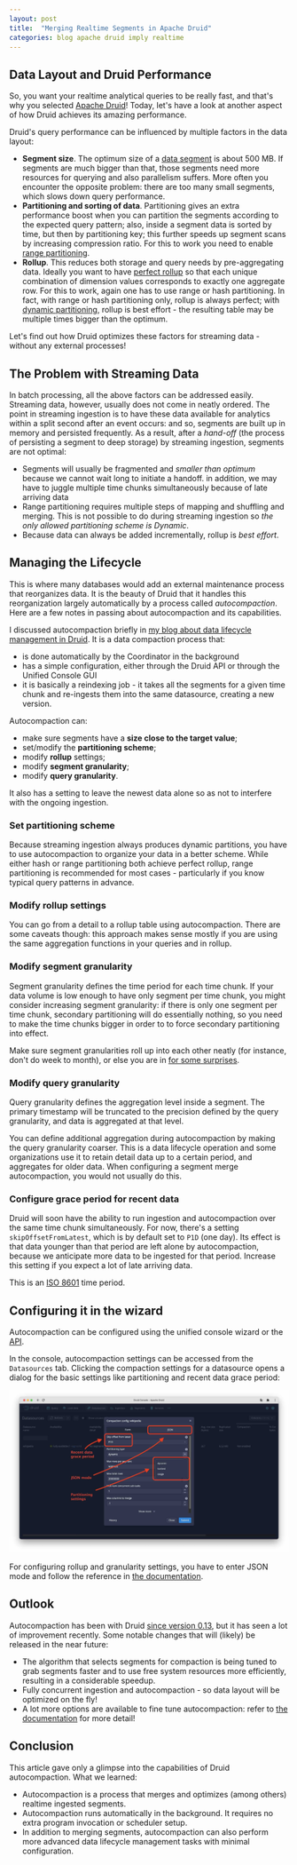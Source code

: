 ```yaml
---
layout: post
title:  "Merging Realtime Segments in Apache Druid"
categories: blog apache druid imply realtime
---
```


## Data Layout and Druid Performance

So, you want your realtime analytical queries to be really fast, and that's why you selected [Apache Druid](https://druid.apache.org/)! Today, let's have a look at another aspect of how Druid achieves its amazing performance.

Druid's query performance can be influenced by multiple factors in the data layout:

- **Segment size**. The optimum size of a [data segment](https://druid.apache.org/docs/latest/design/segments.html) is about 500 MB. If segments are much bigger than that, those segments need more resources for querying and also parallelism suffers. More often you encounter the opposite problem: there are too many small segments, which slows down query performance.
- **Partitioning and sorting of data**. Partitioning gives an extra performance boost when you can partition the segments according to the expected query pattern; also, inside a segment data is sorted by time, but then by partitioning key; this further speeds up segment scans by increasing compression ratio. For this to work you need to enable [range partitioning](https://blog.hellmar-becker.de/2022/01/25/partitioning-in-druid-part-3-multi-dimension-range-partitioning/).
- **Rollup**. This reduces both storage and query needs by pre-aggregating data. Ideally you want to have [perfect rollup](https://druid.apache.org/docs/latest/ingestion/rollup.html#perfect-rollup-vs-best-effort-rollup) so that each unique combination of dimension values corresponds to exactly one aggregate row. For this to work, again one has to use range or hash partitioning. In fact, with range or hash partitioning only, rollup is always perfect; with [dynamic partitioning](https://blog.hellmar-becker.de/2022/01/06/partitioning-in-druid-part-1-dynamic-and-hash-partitioning/), rollup is best effort - the resulting table may be multiple times bigger than the optimum.

Let's find out how Druid optimizes these factors for streaming data - without any external processes!

## The Problem with Streaming Data

In batch processing, all the above factors can be addressed easily. Streaming data, however, usually does not come in neatly ordered. The point in streaming ingestion is to have these data available for analytics within a split second after an event occurs: and so, segments are built up in memory and persisted frequently. As a result, after a _hand-off_ (the process of persisting a segment to deep storage) by streaming ingestion, segments are not optimal:

- Segments will usually be fragmented and _smaller than optimum_ because we cannot wait long to initiate a handoff. in addition, we may have to juggle multiple time chunks simultaneously because of late arriving data
- Range partitioning requires multiple steps of mapping and shuffling and merging. This is not possible to do during streaming ingestion so _the only allowed partitioning scheme is Dynamic_.
- Because data can always be added incrementally, rollup is _best effort_.

## Managing the Lifecycle

This is where many databases would add an external maintenance process that reorganizes data. It is the beauty of Druid that it handles this reorganization largely automatically by a process called _autocompaction_. Here are a few notes in passing about autocompaction and its capabilities.

I discussed autocompaction briefly in [my blog about data lifecycle management in Druid](https://blog.hellmar-becker.de/2023/01/22/apache-druid-data-lifecycle-management/). It is a data compaction process that:

- is done automatically by the Coordinator in the background
- has a simple configuration, either through the Druid API or through the Unified Console GUI
- it is basically a reindexing job - it takes all the segments for a given time chunk and re-ingests them into the same datasource, creating a new version.

Autocompaction can:

- make sure segments have a **size close to the target value**;
- set/modify the **partitioning scheme**;
- modify **rollup** settings;
- modify **segment granularity**;
- modify **query granularity**.

It also has a setting to leave the newest data alone so as not to interfere with the ongoing ingestion.

### Set partitioning scheme

Because streaming ingestion always produces dynamic partitions, you have to use autocompaction to organize your data in a better scheme. While either hash or range partitioning both achieve perfect rollup, range partitioning is recommended for most cases - particularly if you know typical query patterns in advance.

### Modify rollup settings

You can go from a detail to a rollup table using autocompaction. There are some caveats though: this approach makes sense mostly if you are using the same aggregation functions in your queries and in rollup.

### Modify segment granularity

Segment granularity defines the time period for each time chunk. If your data volume is low enough to have only segment per time chunk, you might consider increasing segment granularity: if there is only one segment per time chunk, secondary partitioning will do essentially nothing, so you need to make the time chunks bigger in order to to force secondary partitioning into effect.

Make sure segment granularities roll up into each other neatly (for instance, don't do week to month), or else you are in [for some surprises](https://blog.hellmar-becker.de/2023/01/22/apache-druid-data-lifecycle-management/).

### Modify query granularity

Query granularity defines the aggregation level inside a segment. The primary timestamp will be truncated to the precision defined by the query granularity, and data is aggregated at that level. 

You can define additional aggregation during autocompaction by making the query granularity coarser. This is a data lifecycle operation and some organizations use it to retain detail data up to a certain period, and aggregates for older data. When configuring a segment merge autocompaction, you would not usually do this.

### Configure grace period for recent data

Druid will soon have the ability to run ingestion and autocompaction over the same time chunk simultaneously. For now, there's a setting `skipOffsetFromLatest`, which is by default set to `P1D` (one day). Its effect is that data younger than that period are left alone by autocompaction, because we anticipate more data to be ingested for that period. Increase this setting if you expect a lot of late arriving data.

This is an [ISO 8601](https://en.wikipedia.org/wiki/ISO_8601) time period.

## Configuring it in the wizard

Autocompaction can be configured using the unified console wizard or the [API](https://druid.apache.org/docs/latest/data-management/automatic-compaction.html#compaction-configuration-api).

In the console, autocompaction settings can be accessed from the `Datasources` tab. Clicking the compaction settings for a datasource opens a dialog for the basic settings like partitioning and recent data grace period:

![Screenshot of autocompaction wizard](/assets/2023-07-25-01.jpg)

For configuring rollup and granularity settings, you have to enter JSON mode and follow the reference in [the documentation](https://druid.apache.org/docs/latest/data-management/automatic-compaction.html#configure-automatic-compaction).

## Outlook

Autocompaction has been with Druid [since version 0.13](https://druid.apache.org/docs/0.13.0-incubating/design/coordinator.html#compacting-segments), but it has seen a lot of improvement recently. Some notable changes that will (likely) be released in the near future:

- The algorithm that selects segments for compaction is being tuned to grab segments faster and to use free system resources more efficiently, resulting in a considerable speedup.
- Fully concurrent ingestion and autocompaction - so data layout will be optimized on the fly!
- A lot more options are available to fine tune autocompaction: refer to [the documentation](https://druid.apache.org/docs/latest/data-management/automatic-compaction.html) for more detail!

## Conclusion

This article gave only a glimpse into the capabilities of Druid autocompaction. What we learned:

- Autocompaction is a process that merges and optimizes (among others) realtime ingested segments.
- Autocompaction runs automatically in the background. It requires no extra program invocation or scheduler setup.
- In addition to merging segments, autocompaction can also perform more advanced data lifecycle management tasks with minimal configuration.
